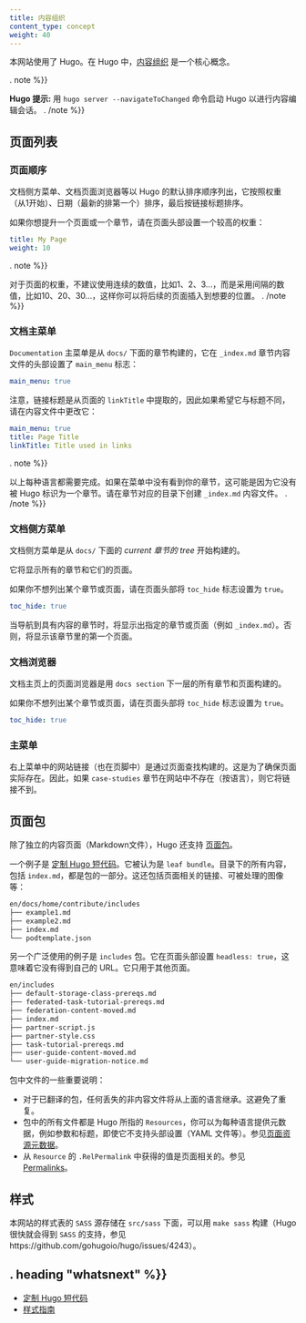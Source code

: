```yaml
---
title: 内容组织
content_type: concept
weight: 40
---
```


<!--
---
title: Content organization
content_type: concept
weight: 40
---
-->


<!-- overview -->

<!--
This site uses Hugo. In Hugo, [content organization](https://gohugo.io/content-management/organization/) is a core concept.
-->

本网站使用了 Hugo。在 Hugo 中，[内容组织](https://gohugo.io/content-management/organization/) 是一个核心概念。



<!-- body -->

. note %}}
<!--
**Hugo Tip:** Start Hugo with `hugo server --navigateToChanged` for content edit-sessions.
-->

**Hugo 提示:** 用 `hugo server --navigateToChanged` 命令启动 Hugo 以进行内容编辑会话。
. /note %}}

<!--
## Page Lists
-->

## 页面列表

<!--
### Page Order
-->

### 页面顺序

<!--
The documentation side menu, the documentation page browser etc. are listed using Hugo's default sort order, which sorts by weight (from 1), date (newest first), and finally by the link title.
-->

文档侧方菜单、文档页面浏览器等以 Hugo 的默认排序顺序列出，它按照权重（从1开始）、日期（最新的排第一个）排序，最后按链接标题排序。

<!--
Given that, if you want to move a page or a section up, set a weight in the page's front matter:
-->

如果你想提升一个页面或一个章节，请在页面头部设置一个较高的权重：

```yaml
title: My Page
weight: 10
```


. note %}}
<!--
For page weights, it can be smart not to use 1, 2, 3 ..., but some other interval, say 10, 20, 30... This allows you to insert pages where you want later.
-->

对于页面的权重，不建议使用连续的数值，比如1、2、3...，而是采用间隔的数值，比如10、20、30...，这样你可以将后续的页面插入到想要的位置。
. /note %}}


<!--
### Documentation Main Menu
-->

### 文档主菜单

<!--
The `Documentation` main menu is built from the sections below `docs/` with the `main_menu` flag set in front matter of the `_index.md` section content file:
-->

`Documentation` 主菜单是从 `docs/` 下面的章节构建的，它在 `_index.md` 章节内容文件的头部设置了 `main_menu` 标志：


```yaml
main_menu: true
```


<!--
Note that the link title is fetched from the page's `linkTitle`, so if you want it to be something different than the title, change it in the content file:
-->

注意，链接标题是从页面的 `linkTitle` 中提取的，因此如果希望它与标题不同，请在内容文件中更改它：


```yaml
main_menu: true
title: Page Title
linkTitle: Title used in links
```


. note %}}
<!--
The above needs to be done per language. If you don't see your section in the menu, it is probably because it is not identified as a section by Hugo. Create a `_index.md` content file in the section folder.
-->

以上每种语言都需要完成。如果在菜单中没有看到你的章节，这可能是因为它没有被 Hugo 标识为一个章节。请在章节对应的目录下创建 `_index.md` 内容文件。
. /note %}}

<!--
### Documentation Side Menu
-->

### 文档侧方菜单

<!--
The documentation side-bar menu is built from the _current section tree_ starting below `docs/`.
-->

文档侧方菜单是从 `docs/` 下面的 _current 章节的 tree_ 开始构建的。

<!--
It will show all sections and their pages.
-->

它将显示所有的章节和它们的页面。

<!--
If you don't want to list a section or page, set the `toc_hide` flag to `true` in front matter:
-->

如果你不想列出某个章节或页面，请在页面头部将 `toc_hide` 标志设置为 `true`。

```yaml
toc_hide: true
```

<!--
When you navigate to a section that has content, the specific section or page (e.g. `_index.md`) is shown. Else, the first page inside that section is shown.
-->

当导航到具有内容的章节时，将显示出指定的章节或页面（例如 `_index.md`）。否则，将显示该章节里的第一个页面。

<!--
### Documentation Browser
-->

### 文档浏览器

<!--
The page browser on the documentation home page is built using all the sections and pages that are directly below the `docs section`.
-->

文档主页上的页面浏览器是用 `docs section` 下一层的所有章节和页面构建的。

<!--
If you don't want to list a section or page, set the `toc_hide` flag to `true` in front matter:
-->

如果你不想列出某个章节或页面，请在页面头部将 `toc_hide` 标志设置为 `true`。

```yaml
toc_hide: true
```

<!--
### The Main Menu
-->

### 主菜单

<!--
The site links in the top-right menu -- and also in the footer -- are built by page-lookups. This is to make sure that the page actually exists. So, if the `case-studies` section does not exist in a site (language), it will not be linked to.
-->

右上菜单中的网站链接（也在页脚中）是通过页面查找构建的。这是为了确保页面实际存在。因此，如果 `case-studies` 章节在网站中不存在（按语言），则它将链接不到。


<!--
## Page Bundles
-->

## 页面包

<!--
In addition to standalone content pages (Markdown files), Hugo supports [Page Bundles](https://gohugo.io/content-management/page-bundles/).
-->

除了独立的内容页面（Markdown文件），Hugo 还支持 [页面包](https://gohugo.io/content-management/page-bundles/)。

<!--
One example is [Custom Hugo Shortcodes](/docs/contribute/style/hugo-shortcodes/). It is considered a `leaf bundle`. Everything below the directory, including the `index.md`, will be part of the bundle. This also includes page-relative links, images that can be processed etc.:
-->

一个例子是 [定制 Hugo 短代码](/docs/contribute/style/hugo-shortcodes/)。它被认为是 `leaf bundle`。目录下的所有内容，包括 `index.md`，都是包的一部分。这还包括页面相关的链接、可被处理的图像等：

```bash
en/docs/home/contribute/includes
├── example1.md
├── example2.md
├── index.md
└── podtemplate.json
```

<!--
Another widely used example is the `includes` bundle. It sets `headless: true` in front matter, which means that it does not get its own URL. It is only used in other pages.
-->

另一个广泛使用的例子是 `includes` 包。它在页面头部设置 `headless: true`，这意味着它没有得到自己的 URL。它只用于其他页面。

```bash
en/includes
├── default-storage-class-prereqs.md
├── federated-task-tutorial-prereqs.md
├── federation-content-moved.md
├── index.md
├── partner-script.js
├── partner-style.css
├── task-tutorial-prereqs.md
├── user-guide-content-moved.md
└── user-guide-migration-notice.md
```

<!--
Some important notes to the files in the bundles:
-->

包中文件的一些重要说明：

<!--
* For translated bundles, any missing non-content files will be inherited from languages above. This avoids duplication.
* All the files in a bundle are what Hugo calls `Resources` and you can provide metadata per language, such as parameters and title, even if it does not supports front matter (YAML files etc.). See [Page Resources Metadata](https://gohugo.io/content-management/page-resources/#page-resources-metadata).
* The value you get from `.RelPermalink` of a `Resource` is page-relative. See [Permalinks](https://gohugo.io/content-management/urls/#permalinks).
-->

* 对于已翻译的包，任何丢失的非内容文件将从上面的语言继承。这避免了重复。
* 包中的所有文件都是 Hugo 所指的 `Resources`，你可以为每种语言提供元数据，例如参数和标题，即使它不支持头部设置（YAML 文件等）。参见[页面资源元数据](https://gohugo.io/content-management/page-resources/#page-resources-metadata)。
* 从 `Resource` 的 `.RelPermalink` 中获得的值是页面相关的。参见 [Permalinks](https://gohugo.io/content-management/urls/#permalinks)。


<!--
## Styles
-->

## 样式

<!--
The `SASS` source of the stylesheets for this site is stored below `src/sass` and can be built with `make sass` (note that Hugo will get `SASS` support soon, see https://github.com/gohugoio/hugo/issues/4243).
-->

本网站的样式表的 `SASS` 源存储在 `src/sass` 下面，可以用 `make sass` 构建（Hugo很快就会得到 `SASS` 的支持，参见https://github.com/gohugoio/hugo/issues/4243）。



## . heading "whatsnext" %}}


<!--
* [Custom Hugo shortcodes](/docs/contribute/style/hugo-shortcodes/)
* [Style guide](/docs/contribute/style/style-guide)
-->

* [定制 Hugo 短代码](/docs/contribute/style/hugo-shortcodes/)
* [样式指南](/docs/contribute/style/style-guide)


